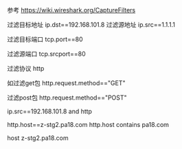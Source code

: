 
参考 https://wiki.wireshark.org/CaptureFilters


过滤目标地址
ip.dst==192.168.101.8
过滤源地址
ip.src==1.1.1.1

过滤目标端口
tcp.port==80

过滤源端口
tcp.srcport==80

过滤协议
http

如过滤get包
http.request.method=="GET"

过滤post包
http.request.method=="POST"

ip.src==192.168.101.8 and http

http.host==z-stg2.pa18.com
http.host contains pa18.com


host z-stg2.pa18.com
